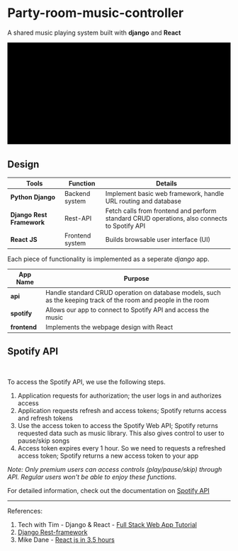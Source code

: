 # Party-room-music-controller
A shared music playing system built with **django** and **React**

![](https://github.com/RussH-code/Party-room-music-controller/blob/main/demo.gif)

## Design

Tools | Function | Details
------|--------|---------
**Python Django** | Backend system | Implement basic web framework, handle URL routing and database
**Django Rest Framework** | Rest-API | Fetch calls from frontend and perform standard CRUD operations, also connects to Spotify API
**React JS** | Frontend system | Builds browsable user interface (UI) 

Each piece of functionality is implemented as a seperate *django* app.

App Name | Purpose
---------|---------
**api** | Handle standard CRUD operation on database models, such as the keeping track of the room and people in the room
**spotify** | Allows our app to connect to Spotify API and access the music
**frontend** | Implements the webpage design with React

## Spotify API

![]()

To access the Spotify API, we use the following steps.
1. Application requests for authorization; the user logs in and authorizes access
2. Application requests refresh and access tokens; Spotify returns access and refresh tokens
3. Use the access token to access the Spotify Web API; Spotify returns requested data such as music library. This also gives control to user to pause/skip songs
4. Access token expires every 1 hour. So we need to requests a refreshed access token; Spotify returns a new access token to your app

*Note: Only premium users can access controls (play/pause/skip) through API. Regular users won't be able to enjoy these functions.*

For detailed information, check out the documentation on <a href="https://developer.spotify.com/documentation/general/guides/authorization-guide/">Spotify API</a>

---
References: 
1. Tech with Tim - Django & React - <a href="https://www.youtube.com/playlist?list=PLzMcBGfZo4-kCLWnGmK0jUBmGLaJxvi4j">Full Stack Web App Tutorial</a>
2. <a href="https://www.django-rest-framework.org/">Django Rest-framework</a>
3. Mike Dane - <a href="https://www.youtube.com/watch?v=ABQLwlE8MUA">React js in 3.5 hours</a>


